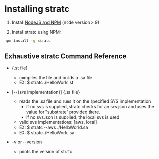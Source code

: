 # Installing stratc

1. Install [NodeJS and NPM](https://nodejs.org/) (node version > 9)

2. Install stratc using NPM:

  ```bash
  npm install -g stratc
  ```


## Exhaustive stratc Command Reference

  - {.st file}
    - compiles the file and builds a .sa file
    - EX: $ stratc ./HelloWorld.st

  - [--{svs implementation}] {.sa file}
    - reads the .sa file and runs it on the specified SVS implementation
      - if no svs is supplied, stratc checks for an svs.json and uses
        the value for "substrate" provided there.
      - if no svs.json is supplied, the local svs is used
    - valid svs implementations: [aws, local]
    - EX: $ stratc --aws ./HelloWorld.sa
    - EX: $ stratc ./HelloWorld.sa

  - -v or --version
    - prints the version of stratc

  
